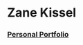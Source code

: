 <h1>Zane Kissel</h1>
<a href='https://zekissel.github.io/portfolio/' ><h3>Personal Portfolio</h3></a>